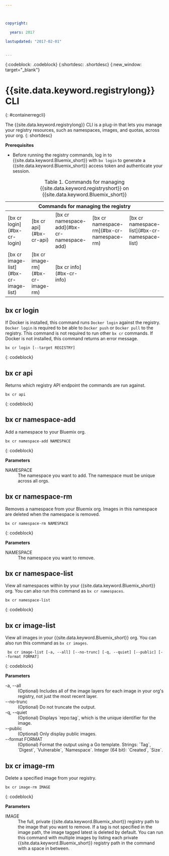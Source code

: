 ```yaml
---



copyright:

  years: 2017

lastupdated: "2017-02-01"


---
```


{:codeblock: .codeblock}
{:shortdesc: .shortdesc}
{:new_window: target="_blank"}

# {{site.data.keyword.registrylong}} CLI
{: #containerregcli}

The {{site.data.keyword.registrylong}} CLI is a plug-in that lets you manage your registry resources, such as namespaces, images, and quotas, across your org.
{: shortdesc}

**Prerequisites**
* Before running the registry commands, log in to {{site.data.keyword.Bluemix_short}}
 with `bx login` to generate a {{site.data.keyword.Bluemix_short}}
 access token and authenticate your session.

<table summary="Manage your Containers Registry">
<caption>Table 1. Commands for managing {{site.data.keyword.registryshort}} on {{site.data.keyword.Bluemix_short}}
</caption>
 <thead>
 <th colspan="5">Commands for managing the registry</th>
 </thead>
 <tbody>
 <tr>
 <td>[bx cr login](#bx-cr-login)</td>
 <td>[bx cr api](#bx-cr-api)</td>
 <td>[bx cr namespace-add](#bx-cr-namespace-add)</td>
 <td>[bx cr namespace-rm](#bx-cr-namespace-rm)</td>
 <td>[bx cr namespace-list](#bx-cr-namespace-list)</td>
 </tr>
 <tr>
 <td>[bx cr image-list](#bx-cr-image-list)</td>
 <!--<td>[bx cr image-inspect](#bx-cr-image-inspect)</td>-->
 <td>[bx cr image-rm](#bx-cr-image-rm)</td>
 <td>[bx cr info](#bx-cr-info)</td>
 </tr></tbody></table>

 
## bx cr login
If Docker is installed, this command runs `Docker login` against the registry. `Docker login` is required to be able to `Docker push` or `Docker pull` to the registry. This command is not required to run other `bx cr` commands. If Docker is not installed, this command returns an error message.

```
bx cr login [--target REGISTRY]
```
{: codeblock}

## bx cr api
Returns which registry API endpoint the commands are run against.

```
bx cr api
```
{: codeblock}

## bx cr namespace-add
Add a namespace to your Bluemix org. 

```
bx cr namespace-add NAMESPACE
```
{: codeblock}

**Parameters**
<dl>
<dt>NAMESPACE</dt>
<dd>The namespace you want to add. The namespace must be unique across all orgs.</dd>
</dl>

## bx cr namespace-rm
Removes a namespace from your Bluemix org. Images in this namespace are deleted when the namespace is removed.

```
bx cr namespace-rm NAMESPACE
```
{: codeblock}

**Parameters**
<dl>
<dt>NAMESPACE</dt>
<dd>The namespace you want to remove.</dd>
</dl>

## bx cr namespace-list
View all namespaces within by your {{site.data.keyword.Bluemix_short}} org. You can also run this command as `bx cr namespaces`.

```
bx cr namespace-list
```
{: codeblock}

 
## bx cr image-list
View all images in your {{site.data.keyword.Bluemix_short}} org. You can also run this command as `bx cr images`.

```
 bx cr image-list [-a, --all] [--no-trunc] [-q, --quiet] [--public] [--format FORMAT]
```
{: codeblock}

**Parameters**
<dl>
<dt>-a, --all</dt>
<dd>(Optional) Includes all of the image layers for each image in your org's registry, not just the most recent layer.</dd>
<dt>--no-trunc</dt>
<dd>(Optional) Do not truncate the output.</dd>
<dt>-q, --quiet</dt>
<dd>(Optional) Displays `repo:tag`, which is the unique identifier for the image.</dd>
<dt>--public</dt>
<dd>(Optional) Only display public images.</dd>
<dt>--format FORMAT</dt>
<dd>(Optional) Format the output using a Go template. Strings: `Tag`, `Digest`, `Vulnerable`, `Namespace`. Integer (64 bit): `Created`, `Size`.</dd>
</dl>

<!--## bx cr image-inspect
View details about a specific image.

```
bx cr image-inspect IMAGE
```
{: codeblock}

**Parameters**
<dl>
<dt>IMAGE</dt>
<dd>The full {{site.data.keyword.Bluemix_short}} registry path to the image that you want to inspect.</dd>
<dt>--format FORMAT</dt>
<dd>(Optional) Format the output using a Go template. Strings: `Tag`, `Digest`, `Vulnerable`, `Namespace`. Integer (64 bit): `Created`, `Size`.</dd>
</dl>-->

## bx cr image-rm
Delete a specified image from your registry.

```
bx cr image-rm IMAGE
```
{: codeblock}

**Parameters**
<dl>
<dt>IMAGE</dt>
<dd>The full, private {{site.data.keyword.Bluemix_short}} registry path to the image that you want to remove. If a tag is not specified in the image path, the image tagged latest is deleted by default. You can run this command with multiple images by listing each private {{site.data.keyword.Bluemix_short}} registry path in the command with a space in between.</dd></dl>
